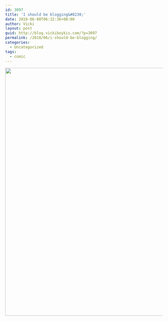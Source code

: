 ```yaml
---
id: 3097
title: 'I should be blogging&#8230;'
date: 2010-06-08T06:32:36+00:00
author: Vicki
layout: post
guid: http://blog.vickiboykis.com/?p=3097
permalink: /2010/06/i-should-be-blogging/
categories:
  - Uncategorized
tags:
  - comic
---
```

[<img class="aligncenter size-full wp-image-3100" title="Page_1" src="http://blog.vickiboykis.com/wp-content/uploads/2010/06/Page_13.jpg" alt="" width="612" height="792" />](http://blog.vickiboykis.com/wp-content/uploads/2010/06/Page_13.jpg)